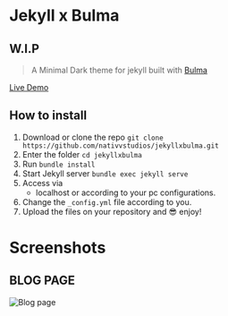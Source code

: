 # Jekyll x Bulma
## W.I.P

>A Minimal Dark theme for jekyll built with [Bulma](bulma.io) 

[Live Demo](https://nativvstudios.com/jekyllxbulma)

## How to install

1. Download or clone the repo
   `git clone https://github.com/nativvstudios/jekyllxbulma.git`
2. Enter the folder
   `cd jekyllxbulma`
3. Run
   `bundle install`
4. Start Jekyll server
   `bundle exec jekyll serve`
5. Access via
   * localhost or according to your pc configurations.
6. Change the `_config.yml` file according to you.
7. Upload the files on your repository and :sunglasses: enjoy!


# Screenshots

## BLOG PAGE
![Blog page](https://github.com/nativvstudios/jekyllxbulma/raw/main/screenshots/screenshot.png)
